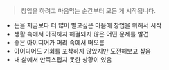 >창업을 하려고 마음먹는 순간부터 모든 게 시작됩니다.
- 돈을 지금보다 더 많이 벌고싶은 마음에 창업을 위해서 시작
- 생활 속에서 아직까지 해결되지 않은 어떤 문제를 발견
- 좋은 아이디어가 머리 속에서 떠오름
- 아이디어도 기회를 포착하지 않았지만 도전해보고 싶음
- 내 삶에서 만족스럽지 못한 상황이 있음